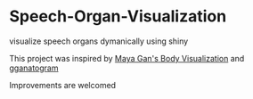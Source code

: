 # Speech-Organ-Visualization
visualize speech organs dymanically using shiny

This project was inspired by [Maya Gan's Body Visualization](https://github.com/MayaGans/Human-Body-Rendering-HTML) and [gganatogram](https://github.com/jespermaag/gganatogram)

Improvements are welcomed
